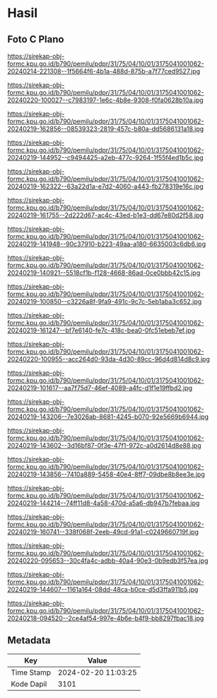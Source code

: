 # Hasil

## Foto C Plano

https://sirekap-obj-formc.kpu.go.id/b790/pemilu/pdpr/31/75/04/10/01/3175041001062-20240214-221308--1f5664f6-4b1a-488d-875b-a7f77ced9527.jpg

https://sirekap-obj-formc.kpu.go.id/b790/pemilu/pdpr/31/75/04/10/01/3175041001062-20240220-100027--c7983197-1e6c-4b8e-9308-f0fa0628b10a.jpg

https://sirekap-obj-formc.kpu.go.id/b790/pemilu/pdpr/31/75/04/10/01/3175041001062-20240219-162856--08539323-2819-457c-b80a-dd5686131a18.jpg

https://sirekap-obj-formc.kpu.go.id/b790/pemilu/pdpr/31/75/04/10/01/3175041001062-20240219-144952--c9494425-a2eb-477c-9264-1f55f4ed1b5c.jpg

https://sirekap-obj-formc.kpu.go.id/b790/pemilu/pdpr/31/75/04/10/01/3175041001062-20240219-162322--63a22d1a-e7d2-4060-a443-fb278319e16c.jpg

https://sirekap-obj-formc.kpu.go.id/b790/pemilu/pdpr/31/75/04/10/01/3175041001062-20240219-161755--2d222d67-ac4c-43ed-b1e3-dd67e80d2f58.jpg

https://sirekap-obj-formc.kpu.go.id/b790/pemilu/pdpr/31/75/04/10/01/3175041001062-20240219-141948--90c37910-b223-49aa-a180-6635003c6db6.jpg

https://sirekap-obj-formc.kpu.go.id/b790/pemilu/pdpr/31/75/04/10/01/3175041001062-20240219-140921--5518cf1b-f128-4668-86ad-0ce0bbb42c15.jpg

https://sirekap-obj-formc.kpu.go.id/b790/pemilu/pdpr/31/75/04/10/01/3175041001062-20240219-100850--c3226a8f-9fa9-491c-9c7c-5eb1aba3c652.jpg

https://sirekap-obj-formc.kpu.go.id/b790/pemilu/pdpr/31/75/04/10/01/3175041001062-20240219-161247--bf7e6140-fe7c-418c-bea0-0fc51ebeb7ef.jpg

https://sirekap-obj-formc.kpu.go.id/b790/pemilu/pdpr/31/75/04/10/01/3175041001062-20240220-100955--acc264d0-93da-4d30-89cc-96d4d814d8c9.jpg

https://sirekap-obj-formc.kpu.go.id/b790/pemilu/pdpr/31/75/04/10/01/3175041001062-20240219-101617--aa7f75d7-46ef-4089-a4fc-d1f1e19ffbd2.jpg

https://sirekap-obj-formc.kpu.go.id/b790/pemilu/pdpr/31/75/04/10/01/3175041001062-20240219-143206--7e3026ab-8681-4245-b070-92e5669b6944.jpg

https://sirekap-obj-formc.kpu.go.id/b790/pemilu/pdpr/31/75/04/10/01/3175041001062-20240219-143602--3d16bf87-0f3e-47f1-972c-a0d2614d8e88.jpg

https://sirekap-obj-formc.kpu.go.id/b790/pemilu/pdpr/31/75/04/10/01/3175041001062-20240219-143856--7410a889-5458-40e4-8ff7-09dbe8b8ee3e.jpg

https://sirekap-obj-formc.kpu.go.id/b790/pemilu/pdpr/31/75/04/10/01/3175041001062-20240219-144214--74ff11d8-4a58-470d-a5a6-db947b7febaa.jpg

https://sirekap-obj-formc.kpu.go.id/b790/pemilu/pdpr/31/75/04/10/01/3175041001062-20240219-160741--338f068f-2eeb-49cd-91a1-c0249660719f.jpg

https://sirekap-obj-formc.kpu.go.id/b790/pemilu/pdpr/31/75/04/10/01/3175041001062-20240220-095653--30c4fa4c-adbb-40a4-90e3-0b9edb3f57ea.jpg

https://sirekap-obj-formc.kpu.go.id/b790/pemilu/pdpr/31/75/04/10/01/3175041001062-20240219-144607--1161a164-08dd-48ca-b0ce-d5d3ffa911b5.jpg

https://sirekap-obj-formc.kpu.go.id/b790/pemilu/pdpr/31/75/04/10/01/3175041001062-20240218-094520--2ce4af54-997e-4b6e-b4f9-bb8297fbac18.jpg


## Metadata

| Key        | Value               |
| ---------- | ------------------- |
| Time Stamp | 2024-02-20 11:03:25 |
| Kode Dapil | 3101                |



